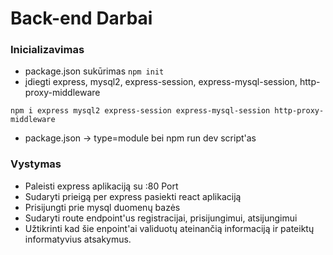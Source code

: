 # Back-end Darbai

### Inicializavimas

- package.json sukūrimas `npm init`
- įdiegti express, mysql2, express-session, express-mysql-session, http-proxy-middleware

`npm i express mysql2 express-session express-mysql-session http-proxy-middleware`

- package.json -> type=module bei npm run dev script'as

### Vystymas

- Paleisti express aplikaciją su :80 Port
- Sudaryti prieigą per express pasiekti react aplikaciją
- Prisijungti prie mysql duomenų bazės
- Sudaryti route endpoint'us registracijai, prisijungimui, atsijungimui
- Užtikrinti kad šie enpoint'ai validuotų ateinančią informaciją ir pateiktų informatyvius atsakymus.
